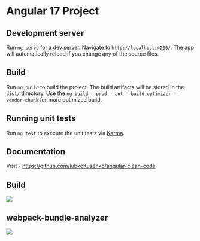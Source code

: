 # Angular 17 Project

## Development server

Run `ng serve` for a dev server. Navigate to `http://localhost:4200/`. The app will automatically reload if you change any of the source files.

## Build

Run `ng build` to build the project. The build artifacts will be stored in the `dist/` directory.
Use the `ng build --prod --aot --build-optimizer --vendor-chunk` for more optimized build.

## Running unit tests

Run `ng test` to execute the unit tests via [Karma](https://karma-runner.github.io).

## Documentation

Visit - https://github.com/lubkoKuzenko/angular-clean-code

## Build

<img src="./src/assets/build-12.png" />

## webpack-bundle-analyzer

<img src="./src/assets/stats.png" />
